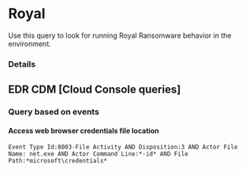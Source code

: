 # Royal

Use this query to look for running Royal Ransomware behavior in the environment.

### Details

## EDR CDM [Cloud Console queries]

### Query based on events

#### Access web browser credentials file location
```
Event Type Id:8003-File Activity AND Disposition:3 AND Actor File Name: net.exe AND Actor Command Line:*-id* AND File Path:*microsoft\credentials*

```